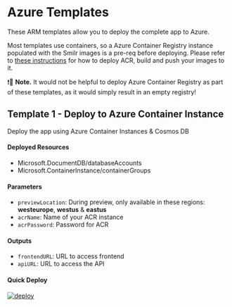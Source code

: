 # Azure Templates

These ARM templates allow you to deploy the complete app to Azure.

Most templates use containers, so a Azure Container Registry instance populated with the Smilr images is a pre-req before deploying. Please refer to [these instructions](/docs/containers.md) for how to deploy ACR, build and push your images to it. 

:exclamation::speech_balloon: **Note.** It would not be helpful to deploy Azure Container Registry as part of these templates, as it would simply result in an empty registry!

## Template 1 - Deploy to Azure Container Instance
Deploy the app using Azure Container Instances & Cosmos DB

#### Deployed Resources
- Microsoft.DocumentDB/databaseAccounts
- Microsoft.ContainerInstance/containerGroups

#### Parameters
- `previewLocation`: During preview, only available in these regions: **westeurope**, **westus** & **eastus**
- `acrName`: Name of your ACR instance
- `acrPassword`: Password for ACR

#### Outputs
- `frontendURL`: URL to access frontend
- `apiURL`: URL to access the API

#### Quick Deploy
[![deploy](https://raw.githubusercontent.com/benc-uk/azure-arm/master/etc/azuredeploy.png)](https://portal.azure.com/#create/Microsoft.Template/uri/https%3A%2F%2Fraw.githubusercontent.com%2Fbenc-uk%2Fmicroservices-demoapp%2Fmaster%2Fetc%2Fazure%2Ftemplates%2Faci-cosmos%2Fazuredeploy.json)  


